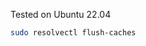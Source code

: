 [tags]: # '["ubuntu","dns","cache","flush"]'
[title]: # 'Flush DNS cache on Ubuntu'

Tested on Ubuntu 22.04

```bash
sudo resolvectl flush-caches
```
